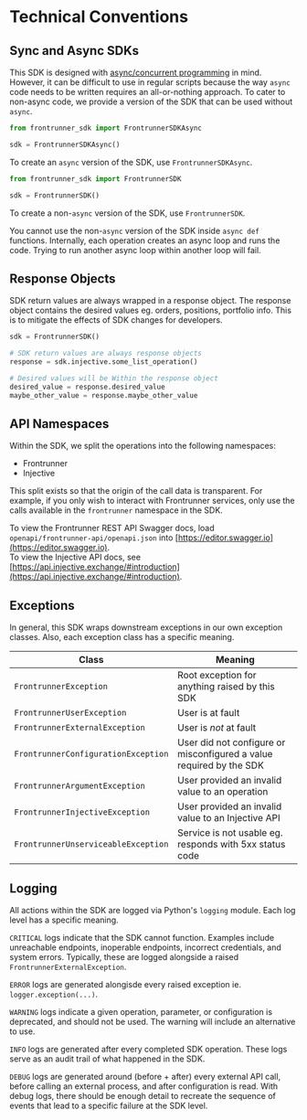 # Technical Conventions

## Sync and Async SDKs

This SDK is designed with [async/concurrent programming][asyncio] in mind. However, it can be difficult to use in regular scripts because the way `async` code needs to be written requires an all-or-nothing approach. To cater to non-async code, we provide a version of the SDK that can be used without `async`.

[asyncio]: https://docs.python.org/3/library/asyncio.html

```python
from frontrunner_sdk import FrontrunnerSDKAsync

sdk = FrontrunnerSDKAsync()
```

To create an `async` version of the SDK, use `FrontrunnerSDKAsync`.

```python
from frontrunner_sdk import FrontrunnerSDK

sdk = FrontrunnerSDK()
```

To create a non-`async` version of the SDK, use `FrontrunnerSDK`.

<aside class="warning">
You cannot use the non-<code>async</code> version of the SDK inside <code>async def</code> functions. Internally, each operation creates an async loop and runs the code. Trying to run another async loop within another loop will fail.
</aside>

## Response Objects

SDK return values are always wrapped in a response object. The response object contains the desired values eg. orders, positions, portfolio info. This is to mitigate the effects of SDK changes for developers.

```python
sdk = FrontrunnerSDK()

# SDK return values are always response objects
response = sdk.injective.some_list_operation()

# Desired values will be Within the response object
desired_value = response.desired_value
maybe_other_value = response.maybe_other_value
```

## API Namespaces

Within the SDK, we split the operations into the following namespaces:

* Frontrunner
* Injective

This split exists so that the origin of the call data is transparent. For example, if you only wish to interact with Frontrunner services, only use the calls available in the `frontrunner` namespace in the SDK.

To view the Frontrunner REST API Swagger docs, load `openapi/frontrunner-api/openapi.json` into [https://editor.swagger.io](https://editor.swagger.io).  
To view the Injective API docs, see [https://api.injective.exchange/#introduction](https://api.injective.exchange/#introduction).

## Exceptions

In general, this SDK wraps downstream exceptions in our own exception classes. Also, each exception class has a specific meaning.

| Class | Meaning |
| - | - |
| `FrontrunnerException` | Root exception for anything raised by this SDK |
| `FrontrunnerUserException` | User is at fault |
| `FrontrunnerExternalException` | User is _not_ at fault |
| `FrontrunnerConfigurationException` | User did not configure or misconfigured a value required by the SDK |
| `FrontrunnerArgumentException` | User provided an invalid value to an operation |
| `FrontrunnerInjectiveException` | User provided an invalid value to an Injective API |
| `FrontrunnerUnserviceableException` | Service is not usable eg. responds with 5xx status code |

## Logging

All actions within the SDK are logged via Python's `logging` module. Each log level has a specific meaning.

`CRITICAL` logs indicate that the SDK cannot function. Examples include unreachable endpoints, inoperable endpoints, incorrect credentials, and system errors. Typically, these are logged alongside a raised `FrontrunnerExternalException`.

`ERROR` logs are generated alongisde every raised exception ie. `logger.exception(...)`.

`WARNING` logs indicate a given operation, parameter, or configuration is deprecated, and should not be used. The warning will include an alternative to use.

`INFO` logs are generated after every completed SDK operation. These logs serve as an audit trail of what happened in the SDK.

`DEBUG` logs are generated around (before + after) every external API call, before calling an external process, and after configuration is read. With debug logs, there should be enough detail to recreate the sequence of events that lead to a specific failure at the SDK level.
